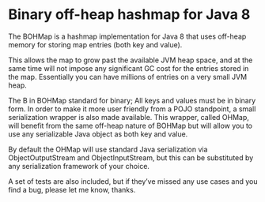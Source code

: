 Binary off-heap hashmap for Java 8
==================================

The BOHMap is a hashmap implementation for Java 8 that uses off-heap memory for storing map entries (both key and value).

This allows the map to grow past the available JVM heap space, and at the same time will not impose any significant GC cost for the entries stored in the map. Essentially you can have millions of entries on a very small JVM heap.

The B in BOHMap standard for binary; All keys and values must be in binary form. In order to make it more user friendly from a POJO standpoint, a small serialization wrapper is also made available. This wrapper, called OHMap, will benefit from the same off-heap nature of BOHMap but will allow you to use any serializable Java object as both key and value.

By default the OHMap will use standard Java serialization via ObjectOutputStream and ObjectInputStream, but this can be substituted by any serialization framework of your choice.

A set of tests are also included, but if they’ve missed any use cases and you find a bug, please let me know, thanks.
